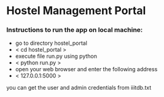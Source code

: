 # Hostel Management Portal

### Instructions to run the app on local machine:

- go to directory hostel_portal<br/>
- < cd hostel_portal ><br/>
- execute file run.py using python<br/>
- < python run.py ><br/>
- open your web browser and enter the following address<br/>
- < 127.0.0.1:5000 ><br/>

you can get the user and admin credentials from iiitdb.txt


